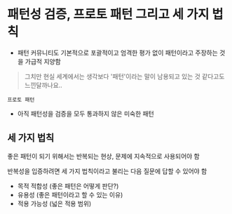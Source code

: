 # 패턴성 검증, 프로토 패턴 그리고 세 가지 법칙

- 패턴 커뮤니티도 기본적으로 포괄적이고 엄격한 평가 없이 패턴이라고 주장하는 것을 가급적 지양함

> 그치만 현실 세계에서는 생각보다 '패턴'이라는 말이 남용되고 있는 것 같다고도 느낀달까나요..

`프로토 패턴`
- 아직 패턴성을 검증을 모두 통과하지 않은 미숙한 패턴

## 세 가지 법칙

좋은 패턴이 되기 위해서는 반복되는 현상, 문제에 지속적으로 사용되어야 함

반복성을 입증하려면 세 가지 법칙이라고 불리는 다음 질문에 답할 수 있어야 함

- 목적 적합성 (좋은 패턴은 어떻게 판단?)
- 유용성 (좋은 패턴이라고 할 수 있는 이유)
- 적용 가능성 (넓은 적용 범위)